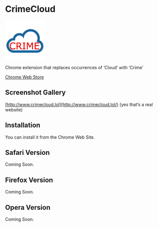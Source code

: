 CrimeCloud
=============

![](logo.png)

Chrome extension that replaces occurrences of ‘Cloud’ with ‘Crime’

[Chrome Web Store](https://chrome.google.com/webstore/detail/crimecloud/kppmfncfkbpianbpcockkaapoplloakj)

Screenshot Gallery
------------------

[http://www.crimecloud.lol](http://www.crimecloud.lol/) (yes that’s a real website)

Installation
------------

You can install it from the Chrome Web Site.

Safari Version
--------------

Coming Soon.

Firefox Version
---------------

Coming Soon.


Opera Version
---------------

Coming Soon.
